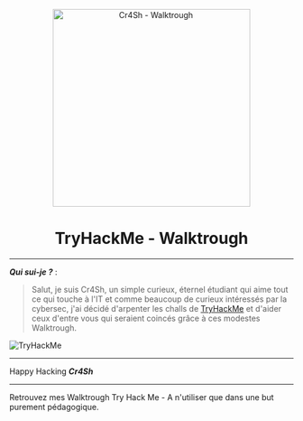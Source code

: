 <p align="center"><img alt="Cr4Sh - Walktrough " src="" width="350" height="auto"></p>

<h1 align="center">TryHackMe - Walktrough</h1>

****

***Qui sui-je ?*** :
> Salut, je suis Cr4Sh, un simple curieux, éternel étudiant qui aime tout ce qui touche à l'IT et comme beaucoup de curieux intéressés par la cybersec, j'ai décidé d'arpenter les challs de [TryHackMe](https://tryhackme.com/signup?referrer=63efffa0f0738c004b13a210 "Learn Cybersecurity with Try Hack Me") et d'aider ceux d'entre vous qui seraient coincés grâce à ces modestes Walktrough.
<img src="https://tryhackme-badges.s3.amazonaws.com/Cr4Sh.png" alt="TryHackMe">

****

Happy Hacking ***Cr4Sh***

****

Retrouvez mes Walktrough Try Hack Me - A n'utiliser que dans une but purement pédagogique.
